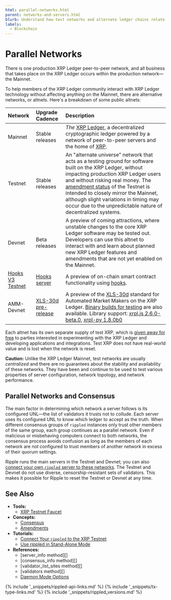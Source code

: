```yaml
---
html: parallel-networks.html
parent: networks-and-servers.html
blurb: Understand how test networks and alternate ledger chains relate to the production XRP Ledger.
labels:
  - Blockchain
---
```

# Parallel Networks

There is one production XRP Ledger peer-to-peer network, and all business that takes place on the XRP Ledger occurs within the production network—the Mainnet.

To help members of the XRP Ledger community interact with XRP Ledger technology without affecting anything on the Mainnet, there are alternative networks, or altnets. Here's a breakdown of some public altnets:

| Network | Upgrade Cadence | Description                                      |
|:--------|:----------------|:-------------------------------------------------|
| Mainnet | Stable releases | _The_ [XRP Ledger](xrp-ledger-overview.html), a  decentralized cryptographic ledger powered by a network of peer-to-peer servers and the home of [XRP](what-is-xrp.html). |
| Testnet | Stable releases | An "alternate universe" network that acts as a testing ground for software built on the XRP Ledger, without impacting production XRP Ledger users and without risking real money. The [amendment status](known-amendments.html) of the Testnet is intended to closely mirror the Mainnet, although slight variations in timing may occur due to the unpredictable nature of decentralized systems. |
| Devnet  | Beta releases   | A preview of coming attractions, where unstable changes to the core XRP Ledger software may be tested out. Developers can use this altnet to interact with and learn about planned new XRP Ledger features and amendments that are not yet enabled on the Mainnet. |
| [Hooks V3 Testnet](https://hooks-testnet-v3.xrpl-labs.com/) | [Hooks server](https://github.com/XRPL-Labs/xrpld-hooks) | A preview of on-chain smart contract functionality using [hooks](https://xrpl-hooks.readme.io/). |
| AMM-Devnet | [XLS-30d pre-release](https://github.com/gregtatcam/rippled/tree/amm-core-functionality/) | A preview of the [XLS-30d](https://github.com/XRPLF/XRPL-Standards/discussions/78) standard for Automated Market Makers on the XRP Ledger. <!-- SPELLING_IGNORE: 30d --> [Binary builds for testing](https://github.com/legleux/scheduled/releases) are also available. Library support: [xrpl.js 2.6.0-beta.0](https://www.npmjs.com/package/xrpl/v/2.6.0-beta.0), [xrpl-py 1.8.0b0](https://pypi.org/project/xrpl-py/1.8.0b0/) |

Each altnet has its own separate supply of test XRP, which is [given away for free](xrp-test-net-faucet.html) to parties interested in experimenting with the XRP Ledger and developing applications and integrations. Test XRP does not have real-world value and is lost when the network is reset.

**Caution:** Unlike the XRP Ledger Mainnet, test networks are usually _centralized_ and there are no guarantees about the stability and availability of these networks. They have been and continue to be used to test various properties of server configuration, network topology, and network performance.


## Parallel Networks and Consensus

The main factor in determining which network a server follows is its configured UNL—the list of validators it trusts not to collude. Each server uses its configured UNL to know which ledger to accept as the truth. When different consensus groups of `rippled` instances only trust other members of the same group, each group continues as a parallel network. Even if malicious or misbehaving computers connect to both networks, the consensus process avoids confusion as long as the members of each network are not configured to trust members of another network in excess of their quorum settings.

Ripple runs the main servers in the Testnet and Devnet; you can also [connect your own `rippled` server to these networks](connect-your-rippled-to-the-xrp-test-net.html). The Testnet and Devnet do not use diverse, censorship-resistant sets of validators. This makes it possible for Ripple to reset the Testnet or Devnet at any time.


## See Also

- **Tools:**
    - [XRP Testnet Faucet](xrp-test-net-faucet.html)
- **Concepts:**
    - [Consensus](consensus.html)
    - [Amendments](amendments.html)
- **Tutorials:**
    - [Connect Your `rippled` to the XRP Testnet](connect-your-rippled-to-the-xrp-test-net.html)
    - [Use rippled in Stand-Alone Mode](use-stand-alone-mode.html)
- **References:**
    - [server_info method][]
    - [consensus_info method][]
    - [validator_list_sites method][]
    - [validators method][]
    - [Daemon Mode Options](commandline-usage.html#daemon-mode-options)


<!--{# common link defs #}-->
{% include '_snippets/rippled-api-links.md' %}
{% include '_snippets/tx-type-links.md' %}
{% include '_snippets/rippled_versions.md' %}
